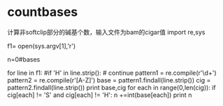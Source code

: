 # countbases
计算非softclip部分的碱基个数，输入文件为bam的cigar值
import re,sys

f1= open(sys.argv[1],'r')

n=0#bases

for line in f1:
        #if 'H' in line.strip():
        #       continue
        pattern1 = re.compile(r'\d+')
        pattern2 = re.compile(r'[A-Z]')
        base = pattern1.findall(line.strip())
        cig = pattern2.findall(line.strip())
        print base,cig
        for each in range(0,len(cig)):
                if cig[each] != 'S' and cig[each] != 'H':
                        n +=int(base[each])
print n

